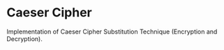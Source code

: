 # Caeser Cipher
Implementation of Caeser Cipher Substitution Technique (Encryption and Decryption).
